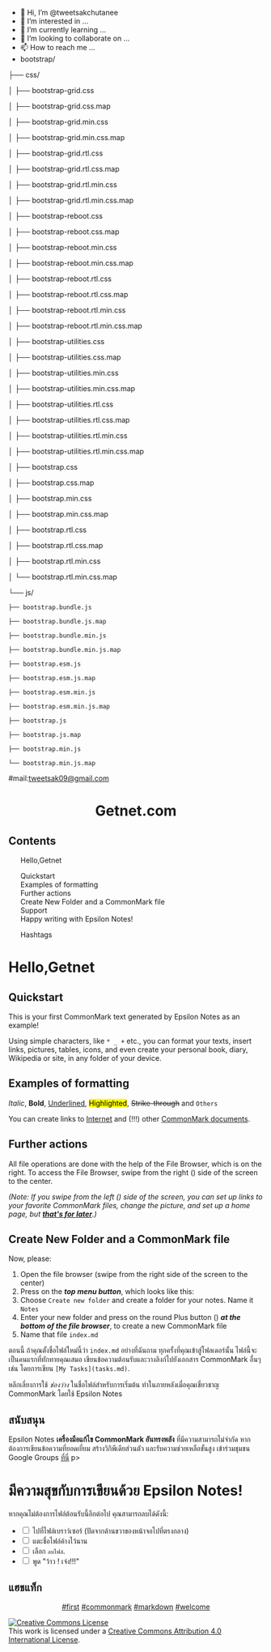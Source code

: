 - 👋 Hi, I’m @tweetsakchutanee
- 👀 I’m interested in ...
- 🌱 I’m currently learning ...
- 💞️ I’m looking to collaborate on ...
- 📫 How to reach me ...
- bootstrap/

├── css/

│   ├── bootstrap-grid.css

│   ├── bootstrap-grid.css.map

│   ├── bootstrap-grid.min.css

│   ├── bootstrap-grid.min.css.map

│   ├── bootstrap-grid.rtl.css

│   ├── bootstrap-grid.rtl.css.map

│   ├── bootstrap-grid.rtl.min.css

│   ├── bootstrap-grid.rtl.min.css.map

│   ├── bootstrap-reboot.css

│   ├── bootstrap-reboot.css.map

│   ├── bootstrap-reboot.min.css

│   ├── bootstrap-reboot.min.css.map

│   ├── bootstrap-reboot.rtl.css

│   ├── bootstrap-reboot.rtl.css.map

│   ├── bootstrap-reboot.rtl.min.css

│   ├── bootstrap-reboot.rtl.min.css.map

│   ├── bootstrap-utilities.css

│   ├── bootstrap-utilities.css.map

│   ├── bootstrap-utilities.min.css

│   ├── bootstrap-utilities.min.css.map

│   ├── bootstrap-utilities.rtl.css

│   ├── bootstrap-utilities.rtl.css.map

│   ├── bootstrap-utilities.rtl.min.css

│   ├── bootstrap-utilities.rtl.min.css.map

│   ├── bootstrap.css

│   ├── bootstrap.css.map

│   ├── bootstrap.min.css

│   ├── bootstrap.min.css.map

│   ├── bootstrap.rtl.css

│   ├── bootstrap.rtl.css.map

│   ├── bootstrap.rtl.min.css

│   └── bootstrap.rtl.min.css.map

└── js/

    ├── bootstrap.bundle.js

    ├── bootstrap.bundle.js.map

    ├── bootstrap.bundle.min.js

    ├── bootstrap.bundle.min.js.map

    ├── bootstrap.esm.js

    ├── bootstrap.esm.js.map

    ├── bootstrap.esm.min.js

    ├── bootstrap.esm.min.js.map

    ├── bootstrap.js

    ├── bootstrap.js.map

    ├── bootstrap.min.js

    └── bootstrap.min.js.map

<!---
tweetsakchutanee/tweetsakchutanee is a ✨ special ✨ repository because its `README.md` (this file) appears on your GitHub profile.
You can click the Preview link to take a look at your changes.
--->
#mail:tweetsak09@gmail.com
<html> 

<head>

<meta charset="utf-8">

 

<title>Getnet.com</title>

</head> 

<body>


<h1 id="title" style="text-align:center;">Getnet.com</h1>

<h2 id="toc_title" class="nocount">Contents</h2>

<ul id="toc">

<li class="toc"><a href="#hellogetnet">Hello,Getnet</a></li>

<ul>

<li class="toc"><a href="#quickstart">Quickstart</a></li>

<li class="toc"><a href="#examples-of-formatting">Examples of formatting</a></li>

<li class="toc"><a href="#further-actions">Further actions</a></li>

<li class="toc"><a href="#create-new-folder-and-a-commonmark-file">Create New Folder and a CommonMark file</a></li>

<li class="toc"><a href="#support">Support</a></li>

</ul>

<li class="toc"><a href="#happy-writing-with-epsilon-notes">Happy writing with Epsilon Notes!</a></li>

<ul>

<li class="toc"><a href="#hashtags">Hashtags</a></li>

</ul>

</ul>

<h1 id="hellogetnet">Hello,Getnet</h1>

<h2 id="quickstart">Quickstart</h2>

<p>This is your first CommonMark text generated by Epsilon Notes as an example!</p>

<p>Using simple characters, like <code>* _ +</code> etc., you can format your texts, insert links, pictures, tables, icons, and even create your personal book, diary, Wikipedia or site, in any folder of your device.</p>

<h2 id="examples-of-formatting">Examples of formatting</h2>

<p><em>Italic</em>, <strong>Bold</strong>, <u>Underlined</u>, <mark>Highlighted</mark>, <del>Strike-through</del> and <code>Others</code></p>

<p>You can create links to <a href="http://google.com">Internet</a> and (!!!) other <a href="other_document.html">CommonMark documents</a>.</p>

<h2 id="further-actions">Further actions</h2>

<p>All file operations are done with the help of the File Browser, which is on the right. To access the File Browser, swipe from the right (<i class="fa fa-arrow-right"></i>) side of the screen to the center.</p>

<p><em>(Note: If you swipe from the left (<i class="fa fa-arrow-left"></i>) side of the screen, you can set up links to your favorite CommonMark files, change the picture, and set up a home page, but <strong><u>that's for later</u></strong>.)</em></p>

<h2 id="create-new-folder-and-a-commonmark-file">Create New Folder and a CommonMark file</h2>

<p>Now, please:</p>

<ol>

<li>Open the file browser (swipe from the right side of the screen to the center)</li>

<li>Press on the <strong><em>top menu button</em></strong>, which looks like this: <font color="lightblue"><i class="fa fa-navicon"></i></font></li>

<li>Choose <code>Create new folder</code> and create a folder for your notes. Name it <code>Notes</code></li>

<li>Enter your new folder and press on the round Plus button (<font color="lightblue"><i class="fa fa-plus-circle"></i></font>) <strong><em>at the bottom of the file browser</em></strong>, to create a new CommonMark file</li>

<li>Name that file <code>index.md</code></li>

</ol>

<p>ตอนนี้ ถ้าคุณตั้งชื่อไฟล์ใหม่นี้ว่า <code>index.md</code> อย่างที่ฉันถาม ทุกครั้งที่คุณเข้าสู่โฟลเดอร์นั้น ไฟล์นี้จะเป็นคนแรกที่ทักทายคุณเสมอ เขียนข้อความต้อนรับและวางลิงก์ไปยังเอกสาร CommonMark อื่นๆ เช่น โดยการเขียน <code>[My Tasks](tasks.md)</code>.</p>

<p><i class="fa fa-exclamation-triangle"></i> หลีกเลี่ยงการใช้ <em>ช่องว่าง</em> ในชื่อไฟล์สำหรับการเริ่มต้น ทำในภายหลังเมื่อคุณเชี่ยวชาญ CommonMark โดยใช้ Epsilon Notes</p>

<h2 id="support">สนับสนุน</h2>

<p>Epsilon Notes <strong>เครื่องมือแก้ไข CommonMark อันทรงพลัง</strong> ที่มีความสามารถไม่จำกัด หากต้องการเขียนข้อความที่ยอดเยี่ยม สร้างวิกิพีเดียส่วนตัว และรับความช่วยเหลือขั้นสูง เข้าร่วมชุมชน Google Groups <a href="https://groups.google.com/g/epsilon-notes">ที่นี่</a></a></a> p>

<h1 id="happy-writing-with-epsilon-notes">มีความสุขกับการเขียนด้วย Epsilon Notes!</h1>

<p></p>

<p>หากคุณไม่ต้องการไฟล์ต้อนรับนี้อีกต่อไป คุณสามารถลบได้ดังนี้:</p>

<ul>

<li><label><input class="checkbox" type="checkbox" value="00000"/> <span>ไปที่ไฟล์เบราว์เซอร์ (ปัดจากด้านขวาของหน้าจอไปที่ตรงกลาง)</span> </label></li>

<li><label><input class="checkbox" type="checkbox" value="00001"/> <span>แตะชื่อไฟล์ค้างไว้นาน</span></label></li>

<li><label><input class="checkbox" type="checkbox" value="00002"/> <span>เลือก <code>ลบไฟล์</code>.</span></label></li >

<li><label><input type="checkbox" class="checkbox" value="00003" selected/> <span><i class="fa fa-thumbs-up"></i> พูด "ว้าว ! เจ๋ง!!!" <i class="fa fa-smile-o"></i></span></label></li>

</ul>

<h2 id="hashtags">แฮชแท็ก</h2>

<center>

<p><a class="hashtag" href="#" onclick="lookUpHashTag(this);">#first</a> <a class="hashtag" href="#" onclick="lookUpHashTag(this) ;">#commonmark</a> <a class="hashtag" href="#" onclick="lookUpHashTag(this);">#markdown</a> <a class="hashtag" href="#" onclick ="lookUpHashTag(this);">#welcome</a></p>

</center>

<a rel="license" href="http://creativecommons.org/licenses/by/4.0/"><img alt="Creative Commons License" style="border-width:0" src="https://i.creativecommons.org/l/by/4.0/88x31.png" /></a><br />This work is licensed under a <a rel="license" href="http://creativecommons.org/licenses/by/4.0/">Creative Commons Attribution 4.0 International License</a>.

</body>

</html>

    
